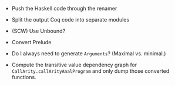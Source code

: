* Push the Haskell code through the renamer

* Split the output Coq code into separate modules

* (SCW) Use Unbound?

* Convert Prelude

* Do I always need to generate `Arguments`?  (Maximal vs. minimal.)

* Compute the transitive value dependency graph for
  `CallArity.callArityAnalProgram` and only dump those converted functions.
